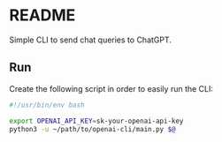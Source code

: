 # README

Simple CLI to send chat queries to ChatGPT.


## Run

Create the following script in order to easily run the CLI:

```bash
#!/usr/bin/env bash

export OPENAI_API_KEY=sk-your-openai-api-key
python3 -u ~/path/to/openai-cli/main.py $@
```
